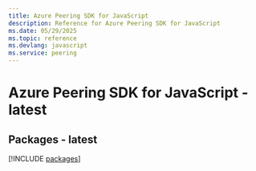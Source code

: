 ```yaml
---
title: Azure Peering SDK for JavaScript
description: Reference for Azure Peering SDK for JavaScript
ms.date: 05/29/2025
ms.topic: reference
ms.devlang: javascript
ms.service: peering
---
```

# Azure Peering SDK for JavaScript - latest
## Packages - latest
[!INCLUDE [packages](peering-index.md)]